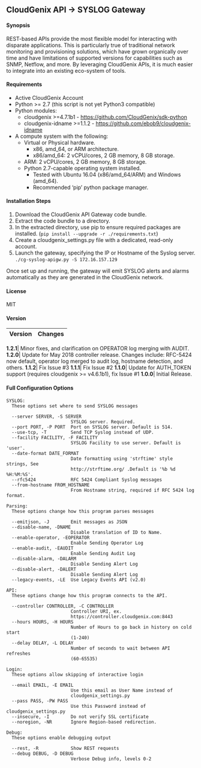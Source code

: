 
CloudGenix API -> SYSLOG Gateway
------------

#### Synopsis
REST-based APIs provide the most flexible model for interacting with disparate applications. This is particularly true of traditional network monitoring and provisioning solutions, which have grown organically over time and have limitations of supported versions for capabilities such as SNMP, Netflow, and more. By leveraging CloudGenix APIs, it is much easier to integrate into an existing eco-system of tools.

#### Requirements
* Active CloudGenix Account
* Python >= 2.7 (this script is not yet Python3 compatible)
* Python modules:
    * cloudgenix >=4.7.1b1 - <https://github.com/CloudGenix/sdk-python>
    * cloudgenix-idname >=1.1.2 - <https://github.com/ebob9/cloudgenix-idname>
* A compute system with the following:
  * Virtual or Physical hardware.
    * x86, amd_64, or ARM architecture.
    * x86/amd_64: 2 vCPU/cores, 2 GB memory, 8 GB storage.
  * ARM: 2 vCPU/cores, 2 GB memory, 8 GB storage.
  * Python 2.7-capable operating system installed.
    * Tested with Ubuntu 16.04 (x86/amd_64/ARM) and Windows (amd_64).
    * Recommended ‘pip’ python package manager.

#### Installation Steps

1. Download the CloudGenix API Gateway code bundle.
2. Extract the code bundle to a directory.
3. In the extracted directory, use pip to ensure required packages are installed. (`pip install --upgrade -r ./requirements.txt`)
4. Create a cloudgenix_settings.py file with a dedicated, read-only account.
5. Launch the gateway, specifying the IP or Hostname of the Syslog server. `./cg-syslog-apigw.py -S 172.16.157.129`

Once set up and running, the gateway will emit SYSLOG alerts and alarms automatically as they are generated in the CloudGenix network.

#### License
MIT

#### Version
Version | Changes
------- | --------

**1.2.1**| Minor fixes, and clarification on OPERATOR log merging with AUDIT.
**1.2.0**| Update for May 2018 controller release. Changes include: RFC-5424 now default, operator log merged to audit log, hostname detection, and others.
**1.1.2**| Fix Issue #3
**1.1.1**| Fix Issue #2
**1.1.0**| Update for AUTH_TOKEN support (requires cloudgenix >= v4.6.1b1), fix Issue #1
**1.0.0**| Initial Release.

#### Full Configuration Options
```
SYSLOG:
  These options set where to send SYSLOG messages

  --server SERVER, -S SERVER
                        SYSLOG server. Required.
  --port PORT, -P PORT  Port on SYSLOG server. Default is 514.
  --use-tcp, -T         Send TCP Syslog instead of UDP.
  --facility FACILITY, -F FACILITY
                        SYSLOG Facility to use server. Default is 'user'.
  --date-format DATE_FORMAT
                        Date formatting using 'strftime' style strings, See
                        http://strftime.org/ .Default is '%b %d %H:%M:%S'.
  --rfc5424             RFC 5424 Compliant Syslog messages
  --from-hostname FROM_HOSTNAME
                        From Hostname string, required if RFC 5424 log format.

Parsing:
  These options change how this program parses messages

  --emitjson, -J        Emit messages as JSON
  --disable-name, -DNAME
                        Disable translation of ID to Name.
  --enable-operator, -EOPERATOR
                        Enable Sending Operator Log
  --enable-audit, -EAUDIT
                        Enable Sending Audit Log
  --disable-alarm, -DALARM
                        Disable Sending Alert Log
  --disable-alert, -DALERT
                        Disable Sending Alert Log
  --legacy-events, -LE  Use Legacy Events API (v2.0)

API:
  These options change how this program connects to the API.

  --controller CONTROLLER, -C CONTROLLER
                        Controller URI, ex.
                        https://controller.cloudgenix.com:8443
  --hours HOURS, -H HOURS
                        Number of Hours to go back in history on cold start
                        (1-240)
  --delay DELAY, -L DELAY
                        Number of seconds to wait between API refreshes
                        (60-65535)

Login:
  These options allow skipping of interactive login

  --email EMAIL, -E EMAIL
                        Use this email as User Name instead of
                        cloudgenix_settings.py
  --pass PASS, -PW PASS
                        Use this Password instead of cloudgenix_settings.py
  --insecure, -I        Do not verify SSL certificate
  --noregion, -NR       Ignore Region-based redirection.

Debug:
  These options enable debugging output

  --rest, -R            Show REST requests
  --debug DEBUG, -D DEBUG
                        Verbose Debug info, levels 0-2

```
